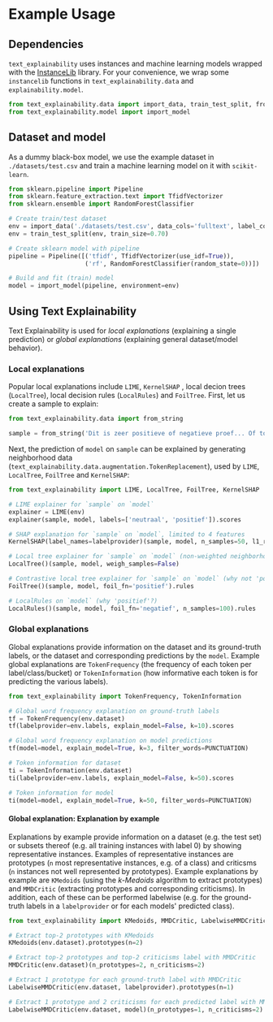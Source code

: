 # Example Usage

## Dependencies
`text_explainability` uses instances and machine learning models wrapped with the [InstanceLib](https://pypi.org/project/instancelib/) library. For your convenience, we wrap some `instancelib` functions in `text_explainability.data` and `explainability.model`.
```python
from text_explainability.data import import_data, train_test_split, from_string
from text_explainability.model import import_model
```

## Dataset and model
As a dummy black-box model, we use the example dataset in `./datasets/test.csv` and train a machine learning model on it with `scikit-learn`.

```python
from sklearn.pipeline import Pipeline
from sklearn.feature_extraction.text import TfidfVectorizer
from sklearn.ensemble import RandomForestClassifier

# Create train/test dataset
env = import_data('./datasets/test.csv', data_cols='fulltext', label_cols='label')
env = train_test_split(env, train_size=0.70)

# Create sklearn model with pipeline
pipeline = Pipeline([('tfidf', TfidfVectorizer(use_idf=True)),
                     ('rf', RandomForestClassifier(random_state=0))])

# Build and fit (train) model
model = import_model(pipeline, environment=env)
```

## Using Text Explainability
Text Explainability is used for _local explanations_ (explaining a single prediction) or _global explanations_ (explaining general dataset/model behavior).

### Local explanations
Popular local explanations include `LIME`, `KernelSHAP` , local decion trees (`LocalTree`), local decision rules (`LocalRules`) and `FoilTree`. First, let us create a sample to explain:

```python
from text_explainability.data import from_string

sample = from_string('Dit is zeer positieve of negatieve proef... Of toch negatief?')
```

Next, the prediction of `model` on `sample` can be explained by generating neighborhood data (`text_explainability.data.augmentation.TokenReplacement`), used by `LIME`, `LocalTree`, `FoilTree` and `KernelSHAP`:

```python
from text_explainability import LIME, LocalTree, FoilTree, KernelSHAP

# LIME explainer for `sample` on `model`
explainer = LIME(env)
explainer(sample, model, labels=['neutraal', 'positief']).scores

# SHAP explanation for `sample` on `model`, limited to 4 features
KernelSHAP(label_names=labelprovider)(sample, model, n_samples=50, l1_reg=4)

# Local tree explainer for `sample` on `model` (non-weighted neighborhood data)
LocalTree()(sample, model, weigh_samples=False)

# Contrastive local tree explainer for `sample` on `model` (why not 'positief'?)
FoilTree()(sample, model, foil_fn='positief').rules

# LocalRules on `model` (why 'positief'?)
LocalRules()(sample, model, foil_fn='negatief', n_samples=100).rules
```

### Global explanations
Global explanations provide information on the dataset and its ground-truth labels, or the dataset and corresponding predictions by the `model`. Example global explanations are `TokenFrequency` (the frequency of each token per label/class/bucket) or `TokenInformation` (how informative each token is for predicting the various labels).

```python
from text_explainability import TokenFrequency, TokenInformation

# Global word frequency explanation on ground-truth labels
tf = TokenFrequency(env.dataset)
tf(labelprovider=env.labels, explain_model=False, k=10).scores

# Global word frequency explanation on model predictions
tf(model=model, explain_model=True, k=3, filter_words=PUNCTUATION)

# Token information for dataset
ti = TokenInformation(env.dataset)
ti(labelprovider=env.labels, explain_model=False, k=50).scores

# Token information for model
ti(model=model, explain_model=True, k=50, filter_words=PUNCTUATION)
```

#### Global explanation: Explanation by example
Explanations by example provide information on a dataset (e.g. the test set) or subsets thereof (e.g. all training instances with label 0) by showing representative instances. Examples of representative instances are prototypes (`n` most representative instances, e.g. of a class) and criticsms (`n` instances not well represented by prototypes). Example explanations by example are `KMedoids` (using the _k-Medoids_ algorithm to extract prototypes) and `MMDCritic` (extracting prototypes and corresponding criticisms). In addition, each of these can be performed labelwise (e.g. for the ground-truth labels in a `labelprovider` or for each models' predicted class).

```python
from text_explainability import KMedoids, MMDCritic, LabelwiseMMDCritic

# Extract top-2 prototypes with KMedoids
KMedoids(env.dataset).prototypes(n=2)

# Extract top-2 prototypes and top-2 criticisms label with MMDCritic
MMDCritic(env.dataset)(n_prototypes=2, n_criticisms=2)

# Extract 1 prototype for each ground-truth label with MMDCritic
LabelwiseMMDCritic(env.dataset, labelprovider).prototypes(n=1)

# Extract 1 prototype and 2 criticisms for each predicted label with MMDCritic
LabelwiseMMDCritic(env.dataset, model)(n_prototypes=1, n_criticisms=2)
```
